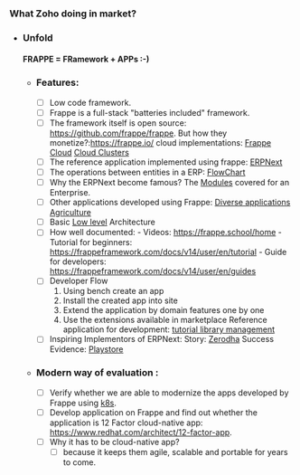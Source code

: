 
### What Zoho doing in market?

- ### Unfold 

	 #### FRAPPE = FRamework + APPs :-)
	
	- ### Features:
		- [ ] Low code framework.
		- [ ] Frappe is a full-stack "batteries included" framework.
		- [ ] The framework itself is open source: https://github.com/frappe/frappe. 
		      But how they monetize?:https://frappe.io/
		      cloud implementations: 
		      [Frappe Cloud](https://frappecloud.com/pricing)
		      [Cloud Clusters](https://www.cloudclusters.io/cloud/erpnext/)
		- [ ] The reference application implemented using frappe:  [ERPNext](https://docs.erpnext.com/docs/v13/user/manual/en/introduction#what-is-erpnext)
		- [ ] The operations between entities in a ERP: [FlowChart](https://docs.erpnext.com/docs/v13/user/manual/en/introduction/key-workflows)			
		- [ ] Why the ERPNext become famous? The [Modules](https://docs.erpnext.com/docs/v13/user/manual/en) covered for an Enterprise.
		- [ ] Other applications developed using Frappe:
				[Diverse applications](https://frappe.io/frappeverse)
				[Agriculture](https://docs.erpnext.com/docs/v13/user/manual/en/agriculture)
		- [ ] Basic [Low level](https://frappeframework.com/docs/v14/user/en/basics/architecture) Architecture		      
		- [ ] How well documented:
				- Videos: https://frappe.school/home
				- Tutorial for beginners: https://frappeframework.com/docs/v14/user/en/tutorial
				- Guide for developers: https://frappeframework.com/docs/v14/user/en/guides
		- [ ] Developer Flow 
			 1. Using bench create an app  
			 2. Install the created app into site  
			 3. Extend the application by domain features one by one
			 4. Use the extensions available in marketplace
			 Reference application for development: [tutorial library management](https://frappe.school/courses/frappe-framework-tutorial)
		- [ ] Inspiring Implementors of ERPNext:
			Story: [Zerodha](https://erpnext.com/customer-stories/zerodha)
			Success Evidence: [Playstore](https://play.google.com/store/apps/details?id=com.zerodha.kite3&hl=en)
	- ### Modern way of evaluation :
		- [ ] Verify whether we are able to modernize the apps developed by Frappe using [k8s](https://github.com/frappe/helm). 
		- [ ] Develop application on Frappe and find out whether the application is 12 Factor cloud-native app: https://www.redhat.com/architect/12-factor-app.
		- [ ] Why it has to be cloud-native app?
			- [ ] because it keeps them agile, scalable and portable for years to come.